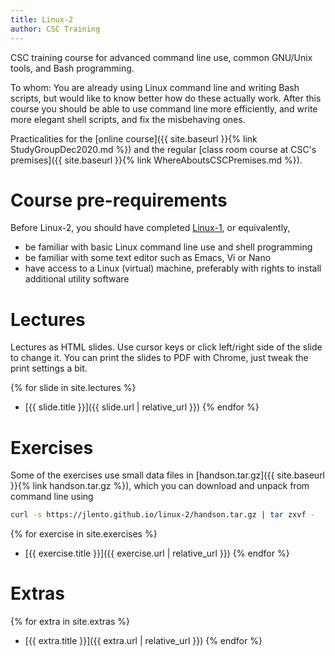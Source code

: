 ```yaml
---
title: Linux-2
author: CSC Training
---
```


CSC training course for advanced command line use, common GNU/Unix
tools, and Bash programming.

To whom: You are already using Linux command line and writing Bash
scripts, but would like to know better how do these actually
work. After this course you should be able to use command line more
efficiently, and write more elegant shell scripts, and fix the
misbehaving ones.

Practicalities for the [online course]({{ site.baseurl }}{% link
StudyGroupDec2020.md %}) and the regular [class room course at CSC's
premises]({{ site.baseurl }}{% link WhereAboutsCSCPremises.md %}).


# Course pre-requirements

Before Linux-2, you should have completed
[Linux-1](https://github.com/csc-training/linux-1/tree/ThomasZ), or
equivalently,

- be familiar with basic Linux command line use and shell programming
- be familiar with some text editor such as Emacs, Vi or Nano
- have access to a Linux (virtual) machine, preferably with rights to
  install additional utility software


# Lectures

Lectures as HTML slides. Use cursor keys or click left/right side of
the slide to change it. You can print the slides to PDF with Chrome,
just tweak the print settings a bit.

{% for slide in site.lectures %}
- [{{ slide.title }}]({{ slide.url | relative_url }})
{% endfor %}


# Exercises

Some of the exercises use small data files in [handson.tar.gz]({{ site.baseurl }}{% link
handson.tar.gz %}), which you can download and unpack from command line using

```bash
curl -s https://jlento.github.io/linux-2/handson.tar.gz | tar zxvf -
```

{% for exercise in site.exercises %}
- [{{ exercise.title }}]({{ exercise.url | relative_url }})
{% endfor %}


# Extras

{% for extra in site.extras %}
- [{{ extra.title }}]({{ extra.url | relative_url }})
{% endfor %}
